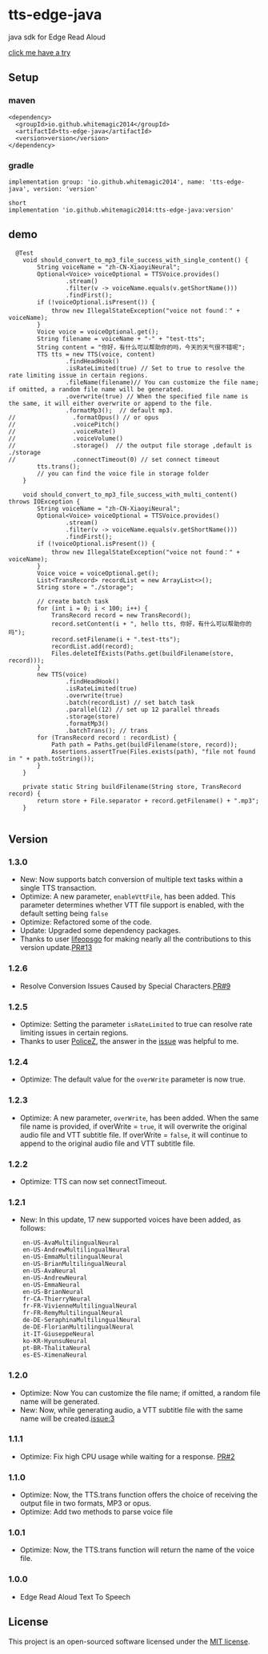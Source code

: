 # tts-edge-java

java sdk for Edge Read Aloud

[click me have a try](https://server.whitemagic2014.com/tts/)

## Setup

### maven

```
<dependency>
  <groupId>io.github.whitemagic2014</groupId>
  <artifactId>tts-edge-java</artifactId>
  <version>version</version>
</dependency>
```

### gradle

```
implementation group: 'io.github.whitemagic2014', name: 'tts-edge-java', version: 'version'

short
implementation 'io.github.whitemagic2014:tts-edge-java:version'
```

## demo

```
  @Test
    void should_convert_to_mp3_file_success_with_single_content() {
        String voiceName = "zh-CN-XiaoyiNeural";
        Optional<Voice> voiceOptional = TTSVoice.provides()
                .stream()
                .filter(v -> voiceName.equals(v.getShortName()))
                .findFirst();
        if (!voiceOptional.isPresent()) {
            throw new IllegalStateException("voice not found：" + voiceName);
        }
        Voice voice = voiceOptional.get();
        String filename = voiceName + "-" + "test-tts";
        String content = "你好，有什么可以帮助你的吗，今天的天气很不错呢";
        TTS tts = new TTS(voice, content)
                .findHeadHook()
                .isRateLimited(true) // Set to true to resolve the rate limiting issue in certain regions.
                .fileName(filename)// You can customize the file name; if omitted, a random file name will be generated.
                .overwrite(true) // When the specified file name is the same, it will either overwrite or append to the file.
                .formatMp3();  // default mp3.
//                .formatOpus() // or opus
//                .voicePitch()
//                .voiceRate()
//                .voiceVolume()
//                .storage()  // the output file storage ,default is ./storage
//                .connectTimeout(0) // set connect timeout
        tts.trans();
        // you can find the voice file in storage folder
    }
    
    void should_convert_to_mp3_file_success_with_multi_content() throws IOException {
        String voiceName = "zh-CN-XiaoyiNeural";
        Optional<Voice> voiceOptional = TTSVoice.provides()
                .stream()
                .filter(v -> voiceName.equals(v.getShortName()))
                .findFirst();
        if (!voiceOptional.isPresent()) {
            throw new IllegalStateException("voice not found：" + voiceName);
        }
        Voice voice = voiceOptional.get();
        List<TransRecord> recordList = new ArrayList<>();
        String store = "./storage";

        // create batch task
        for (int i = 0; i < 100; i++) {
            TransRecord record = new TransRecord();
            record.setContent(i + ", hello tts, 你好，有什么可以帮助你的吗");
            record.setFilename(i + ".test-tts");
            recordList.add(record);
            Files.deleteIfExists(Paths.get(buildFilename(store, record)));
        }
        new TTS(voice)
                .findHeadHook()
                .isRateLimited(true)
                .overwrite(true)
                .batch(recordList) // set batch task
                .parallel(12) // set up 12 parallel threads
                .storage(store)
                .formatMp3()
                .batchTrans(); // trans
        for (TransRecord record : recordList) {
            Path path = Paths.get(buildFilename(store, record));
            Assertions.assertTrue(Files.exists(path), "file not found in " + path.toString());
        }
    }

    private static String buildFilename(String store, TransRecord record) {
        return store + File.separator + record.getFilename() + ".mp3";
    }


```

## Version

### 1.3.0

- New: Now supports batch conversion of multiple text tasks within a single TTS transaction.
- Optimize: A new parameter, `enableVttFile`, has been added. This parameter determines whether VTT file support is enabled, with the default setting being `false`
- Optimize: Refactored some of the code.
- Update: Upgraded some dependency packages.
- Thanks to user [lifeopsgo](https://github.com/lifeopsgo) for making nearly all the contributions to this version update.[PR#13](https://github.com/WhiteMagic2014/tts-edge-java/pull/13)

### 1.2.6

- Resolve Conversion Issues Caused by Special Characters.[PR#9](https://github.com/WhiteMagic2014/tts-edge-java/pull/9)

### 1.2.5

- Optimize: Setting the parameter `isRateLimited` to true can resolve rate limiting issues in certain regions.
- Thanks to user [PoliceZ](https://github.com/PoliceZ), the answer in
  the [issue](https://github.com/Mai-Onsyn/VeloVoice/issues/9) was helpful to me.

### 1.2.4

- Optimize: The default value for the `overWrite` parameter is now true.

### 1.2.3

- Optimize: A new parameter, `overWrite`, has been added. When the same file name is provided, if overWrite = `true`, it
  will overwrite the original audio file and VTT subtitle file. If overWrite = `false`, it will continue to append to the
  original audio file and VTT subtitle file.

### 1.2.2

- Optimize: TTS can now set connectTimeout.

### 1.2.1

- New: In this update, 17 new supported voices have been added, as follows:

```
    en-US-AvaMultilingualNeural
    en-US-AndrewMultilingualNeural
    en-US-EmmaMultilingualNeural
    en-US-BrianMultilingualNeural
    en-US-AvaNeural
    en-US-AndrewNeural
    en-US-EmmaNeural
    en-US-BrianNeural
    fr-CA-ThierryNeural
    fr-FR-VivienneMultilingualNeural
    fr-FR-RemyMultilingualNeural
    de-DE-SeraphinaMultilingualNeural
    de-DE-FlorianMultilingualNeural
    it-IT-GiuseppeNeural
    ko-KR-HyunsuNeural
    pt-BR-ThalitaNeural
    es-ES-XimenaNeural
```

### 1.2.0

- Optimize: Now You can customize the file name; if omitted, a random file name will be generated.
- New:  Now, while generating audio, a VTT subtitle file with the same name will be
  created.[issue:3](https://github.com/WhiteMagic2014/tts-edge-java/issues/3)

### 1.1.1

- Optimize: Fix high CPU usage while waiting for a response. [PR#2](https://github.com/WhiteMagic2014/tts-edge-java/pull/2)

### 1.1.0

- Optimize: Now, the TTS.trans function offers the choice of receiving the output file in two formats, MP3 or opus.
- Optimize: Add two methods to parse voice file

### 1.0.1

- Optimize: Now, the TTS.trans function will return the name of the voice file.

### 1.0.0

- Edge Read Aloud Text To Speech

## License

This project is an open-sourced software licensed under the [MIT license](LICENSE).
